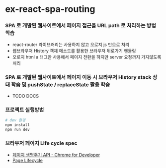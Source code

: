 # ex-react-spa-routing

### SPA 로 개발된 웹사이트에서 페이지 접근을 URL path 로 처리하는 방법 학습

- react-router 라이브러리는 사용하지 않고 오로지 js 만으로 처리
- 웹브라우저 History 객체 메소드를 활용한 브라우저 뒤로가기 핸들링
- 오로지 html a 태그만 사용해서 페이지 전환을 하지만 server 요청까지 가지않도록 처리

### SPA 로 개발된 웹사이트에서 페이지 이동 시 브라우저 History stack 상태 학습 및 pushState / replaceState 활용 학습

- TODO DOCS

### 프로젝트 실행방법

```bash
# dev 환경
npm install
npm run dev
```

### 브라우저 페이지 Life cycle spec

- [페이지 생명주기 API - Chrome for Developer](https://developer.chrome.com/docs/web-platform/page-lifecycle-api?hl=ko)
- [Page Lifecycle](https://wicg.github.io/page-lifecycle/spec.html)
